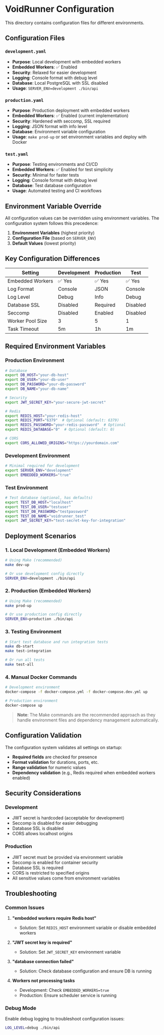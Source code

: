 # VoidRunner Configuration

This directory contains configuration files for different environments.

## Configuration Files

### `development.yaml`
- **Purpose**: Local development with embedded workers
- **Embedded Workers**: ✅ Enabled
- **Security**: Relaxed for easier development
- **Logging**: Console format with debug level
- **Database**: Local PostgreSQL with SSL disabled
- **Usage**: `SERVER_ENV=development ./bin/api`

### `production.yaml`
- **Purpose**: Production deployment with embedded workers
- **Embedded Workers**: ✅ Enabled (current implementation)
- **Security**: Hardened with seccomp, SSL required
- **Logging**: JSON format with info level
- **Database**: Environment variable configuration
- **Usage**: `make prod-up` or set environment variables and deploy with Docker

### `test.yaml`
- **Purpose**: Testing environments and CI/CD
- **Embedded Workers**: ✅ Enabled for test simplicity
- **Security**: Minimal for faster tests
- **Logging**: Console format with debug level
- **Database**: Test database configuration
- **Usage**: Automated testing and CI workflows

## Environment Variable Override

All configuration values can be overridden using environment variables. The configuration system follows this precedence:

1. **Environment Variables** (highest priority)
2. **Configuration File** (based on `SERVER_ENV`)
3. **Default Values** (lowest priority)

## Key Configuration Differences

| Setting | Development | Production | Test |
|---------|-------------|------------|------|
| Embedded Workers | ✅ Yes | ✅ Yes | ✅ Yes |
| Log Format | Console | JSON | Console |
| Log Level | Debug | Info | Debug |
| Database SSL | Disabled | Required | Disabled |
| Seccomp | Disabled | Enabled | Disabled |
| Worker Pool Size | 3 | 5 | 1 |
| Task Timeout | 5m | 1h | 1m |

## Required Environment Variables

### Production Environment
```bash
# Database
export DB_HOST="your-db-host"
export DB_USER="your-db-user"
export DB_PASSWORD="your-db-password"
export DB_NAME="your-db-name"

# Security
export JWT_SECRET_KEY="your-secure-jwt-secret"

# Redis
export REDIS_HOST="your-redis-host"
export REDIS_PORT="6379"  # Optional (default: 6379)
export REDIS_PASSWORD="your-redis-password"  # Optional
export REDIS_DATABASE="0"  # Optional (default: 0)

# CORS
export CORS_ALLOWED_ORIGINS="https://yourdomain.com"
```

### Development Environment
```bash
# Minimal required for development
export SERVER_ENV="development"
export EMBEDDED_WORKERS="true"
```

### Test Environment
```bash
# Test database (optional, has defaults)
export TEST_DB_HOST="localhost"
export TEST_DB_USER="testuser"
export TEST_DB_PASSWORD="testpassword"
export TEST_DB_NAME="voidrunner_test"
export JWT_SECRET_KEY="test-secret-key-for-integration"
```

## Deployment Scenarios

### 1. Local Development (Embedded Workers)
```bash
# Using Make (recommended)
make dev-up

# Or use development config directly
SERVER_ENV=development ./bin/api
```

### 2. Production (Embedded Workers)
```bash
# Using Make (recommended)
make prod-up

# Or use production config directly
SERVER_ENV=production ./bin/api
```

### 3. Testing Environment
```bash
# Start test database and run integration tests
make db-start
make test-integration

# Or run all tests
make test-all
```

### 4. Manual Docker Commands
```bash
# Development environment
docker-compose -f docker-compose.yml -f docker-compose.dev.yml up

# Production environment  
docker-compose up
```

> **Note**: The Make commands are the recommended approach as they handle environment files and dependency management automatically.

## Configuration Validation

The configuration system validates all settings on startup:

- **Required fields** are checked for presence
- **Format validation** for durations, ports, etc.
- **Range validation** for numeric values
- **Dependency validation** (e.g., Redis required when embedded workers enabled)

## Security Considerations

### Development
- JWT secret is hardcoded (acceptable for development)
- Seccomp is disabled for easier debugging
- Database SSL is disabled
- CORS allows localhost origins

### Production
- JWT secret must be provided via environment variable
- Seccomp is enabled for container security
- Database SSL is required
- CORS is restricted to specified origins
- All sensitive values come from environment variables

## Troubleshooting

### Common Issues

1. **"embedded workers require Redis host"**
   - Solution: Set `REDIS_HOST` environment variable or disable embedded workers

2. **"JWT secret key is required"**
   - Solution: Set `JWT_SECRET_KEY` environment variable

3. **"database connection failed"**
   - Solution: Check database configuration and ensure DB is running

4. **Workers not processing tasks**
   - Development: Check `EMBEDDED_WORKERS=true`
   - Production: Ensure scheduler service is running

### Debug Mode
Enable debug logging to troubleshoot configuration issues:
```bash
LOG_LEVEL=debug ./bin/api
```